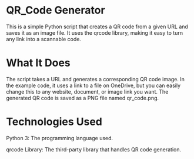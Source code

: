 # QR_Code Generator
This is a simple Python script that creates a QR code from a given URL and saves it as an image file. It uses the qrcode library, making it easy to turn any link into a scannable code.

# What It Does
The script takes a URL and generates a corresponding QR code image. In the example code, it uses a link to a file on OneDrive, but you can easily change this to any website, document, or image link you want. The generated QR code is saved as a PNG file named qr_code.png.

# Technologies Used
Python 3: The programming language used.

qrcode Library: The third-party library that handles QR code generation.

